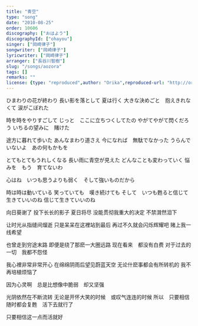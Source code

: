 ```yaml
---
title: "青空"
type: "song"
date: "2010-08-25"
order: 10606
discography: ["おはよう"]
discographyId: ["ohayou"]
singer: ["岡崎律子"]
songwriter: ["岡崎律子"]
lyricwriter: ["岡崎律子"]
arranger: ["長谷川智樹"]
slug: "/songs/aozora"
tags: []
remarks: ""
license: {type: "reproduced",author: "Orika",reproduced-url: "http://orikamushi.myweb.hinet.net/",reproduced-website: "織歌蟲網站"}
---
```


ひまわりの花が終わり 
長い影を落として 
夏は行く 
大きな決めごと　抱えきれなくて 
涙がこぼれた 

時を時をやりすごして 
じっと　ここに立ちつくしてたの 
やがてやがて閃くだろう 
いちるの望みに　賭けた 

途方に暮れて歩いた 
あんなまわり道さえ 
今になれば　無駄でなかった 
うらんでいないよ　あの何もかもを 

とてもとてもうれしくなる 
長い雨に青空が見えた 
どんなことも変わっていく 
悩みを　もう　育てないわ 

心はね　いつも思うよりも弱く　そして強いものだから 

時は時は動いている 
笑っていても　嘆き続けても 
そして　いつも甦ると信じて生きていいのね 
信じて生きていいのね

<!-- 翻译 -->

向日葵谢了 
投下长长的影子 
夏日将尽 
没能贯彻我重大的决定 
不禁潸然泪下 

让时光从指缝间熘逝 
只是呆呆在这裡站到最后
再过不久就会闪烁辉耀吧 
赌上我一线希望 

也曾走到穷途末路 
即便是绕了那麽一大圈远路 
现在看来　都没有白费 
对于过去的一切　我都不怨怪 

我心裡非常非常开心 
在绵绵阴雨后望见蔚蓝天空 
无论什麽事都会有所转机的 
我不再培植烦恼了 

因为心灵啊　总是比想像中脆弱　却又坚强 

光阴依然在不断流转 
无论是开怀大笑的时候　或叹气连连的时候 
所以　只要相信随时都会复甦　活下去就行了 

只要相信这一点而活就好
